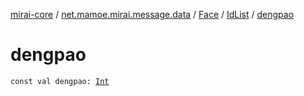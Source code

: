 [mirai-core](../../../index.md) / [net.mamoe.mirai.message.data](../../index.md) / [Face](../index.md) / [IdList](index.md) / [dengpao](./dengpao.md)

# dengpao

`const val dengpao: `[`Int`](https://kotlinlang.org/api/latest/jvm/stdlib/kotlin/-int/index.html)